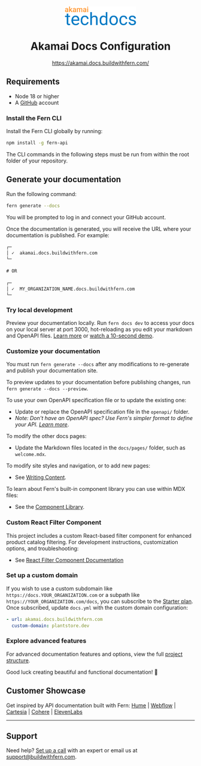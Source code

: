 <br/>
<div align="center">
  <a href="https://www.buildwithfern.com/?utm_source=github&utm_medium=readme&utm_campaign=docs-starter-openapi&utm_content=logo">
    <img src="/fern/assets/akamai-techdocs-logo.png" height="50" align="center" alt="header" />
  </a>
  
  <br/>

# Akamai Docs Configuration

https://akamai.docs.buildwithfern.com/


</div>

## Requirements

- Node 18 or higher
- A [GitHub](https://github.com) account



### Install the Fern CLI

Install the Fern CLI globally by running:

```bash
npm install -g fern-api
```

The CLI commands in the following steps must be run from within the root folder of your repository.

## Generate your documentation

Run the following command:

```bash
fern generate --docs
```

You will be prompted to log in and connect your GitHub account.

Once the documentation is generated, you will receive the URL where your documentation is published. For example:

```shell
┌─
│ ✓  akamai.docs.buildwithfern.com
└─

# OR

┌─
│ ✓  MY_ORGANIZATION_NAME.docs.buildwithfern.com
└─
```

### Try local development

Preview your documentation locally. Run ​`fern docs dev`​ to access your docs on your local server at port 3000, hot-reloading as you edit your markdown and OpenAPI files. [Learn more](https://buildwithfern.com/learn/docs/getting-started/development?utm_source=github&utm_medium=readme&utm_campaign=docs-starter-openapi&utm_content=step6) or [watch a 10-second demo](https://www.loom.com/share/0a4658bd78cb45d5a9519277852c7a24?sid=3ce69ad0-bfdb-4fa1-9abf-2f4366d084b9).

### Customize your documentation

You must run `fern generate --docs` after any modifications to re-generate and publish your documentation site.

To preview updates to your documentation before publishing changes, run `fern generate --docs --preview`.

To use your own OpenAPI specification file or to update the existing one:

- Update or replace the OpenAPI specification file in the `openapi/` folder.
- _Note: Don't have an OpenAPI spec? Use Fern's simpler format to define your API._ [_Learn more_](https://github.com/fern-api/docs-starter-fern-definition?utm_source=github&utm_medium=readme&utm_campaign=docs-starter-openapi&utm_content=step7).

To modify the other docs pages:

- Update the Markdown files located in the `docs/pages/` folder, such as `welcome.mdx`.

To modify site styles and navigation, or to add new pages:

- See [Writing Content](https://buildwithfern.com/learn/docs/content/write-markdown?utm_source=github&utm_medium=readme&utm_campaign=docs-starter-openapi&utm_content=step7).

To learn about Fern's built-in component library you can use within MDX files:

- See the [Component Library](https://buildwithfern.com/learn/docs/content/components/overview?utm_source=github&utm_medium=readme&utm_campaign=docs-starter-openapi&utm_content=step7).

### Custom React Filter Component

This project includes a custom React-based filter component for enhanced product catalog filtering. For development instructions, customization options, and troubleshooting:

- See [React Filter Component Documentation](fern/components/README.md)

### Set up a custom domain

If you wish to use a custom subdomain like `https://docs.YOUR_ORGANIZATION.com` or a subpath like `https://YOUR_ORGANIZATION.com/docs`, you can subscribe to the [Starter plan](https://buildwithfern.com/pricing?utm_source=github&utm_medium=readme&utm_campaign=docs-starter-openapi&utm_content=step8). Once subscribed, update `docs.yml` with the custom domain configuration:

```yaml
- url: akamai.docs.buildwithfern.com
  custom-domain: plantstore.dev
```

### Explore advanced features

For advanced documentation features and options, view the full [project structure](https://buildwithfern.com/learn/docs/getting-started/project-structure?utm_source=github&utm_medium=readme&utm_campaign=docs-starter-openapi&utm_content=step9).

Good luck creating beautiful and functional documentation! 🌿


## Customer Showcase

Get inspired by API documentation built with Fern: [Hume](https://dev.hume.ai) | [Webflow](https://developers.webflow.com) | [Cartesia](https://docs.cartesia.ai) | [Cohere](https://docs.cohere.com) | [ElevenLabs](https://elevenlabs.io/docs)

---
## Support

Need help? [Set up a call](https://buildwithfern.com/contact?utm_source=github&utm_medium=readme&utm_campaign=docs-starter-openapi&utm_content=support) with an expert or email us at [support@buildwithfern.com](mailto:support@buildwithfern.com).
